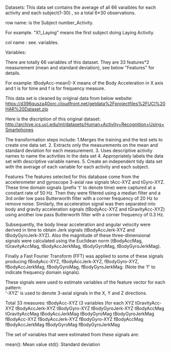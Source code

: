 Datasets:
This data set contains the average of all 66 varaibles for each activity and each subject(1-30) , so a total  6*30 observations.

row name: is the Subject number_Activity.

For example.  "X1_Laying" means the first subject doing Laying Activity.

col name : see. variables.




Variables:

There are totally 66 variables of this dataset.
They are 33 features*2 measurement (mean and standard deviation), see below "Features" for details.

For example:  tBodyAcc-mean()-X   means  of the Body Acceleration in X axis and
t is for time and f is for frequency measure.


This data set is cleaned by original data from below website:
https://d396qusza40orc.cloudfront.net/getdata%2Fprojectfiles%2FUCI%20HAR%20Dataset.zip 

Here is the discription of this original dataset:
http://archive.ics.uci.edu/ml/datasets/Human+Activity+Recognition+Using+Smartphones 

The transformation steps include:
1.Merges the training and the test sets to create one data set.
2. Extracts only the measurements on the mean and standard deviation for each measurement. 
3. Uses descriptive activity names to name the activities in the data set
4. Appropriately labels the data set with descriptive variable names. 
5. Create an independent tidy data set with the average of each variable for each activity and each subject.





Features
The features selected for this database come from the accelerometer and gyroscope 3-axial raw signals tAcc-XYZ and tGyro-XYZ. These time domain signals (prefix 't' to denote time) were captured at a constant rate of 50 Hz. Then they were filtered using a median filter and a 3rd order low pass Butterworth filter with a corner frequency of 20 Hz to remove noise. Similarly, the acceleration signal was then separated into body and gravity acceleration signals (tBodyAcc-XYZ and tGravityAcc-XYZ) using another low pass Butterworth filter with a corner frequency of 0.3 Hz. 

Subsequently, the body linear acceleration and angular velocity were derived in time to obtain Jerk signals (tBodyAccJerk-XYZ and tBodyGyroJerk-XYZ). Also the magnitude of these three-dimensional signals were calculated using the Euclidean norm (tBodyAccMag, tGravityAccMag, tBodyAccJerkMag, tBodyGyroMag, tBodyGyroJerkMag). 

Finally a Fast Fourier Transform (FFT) was applied to some of these signals producing fBodyAcc-XYZ, fBodyAccJerk-XYZ, fBodyGyro-XYZ, fBodyAccJerkMag, fBodyGyroMag, fBodyGyroJerkMag. (Note the 'f' to indicate frequency domain signals). 

These signals were used to estimate variables of the feature vector for each pattern:  
'-XYZ' is used to denote 3-axial signals in the X, Y and Z directions.

Total 33 measures:
tBodyAcc-XYZ   (3 variables )for each XYZ
tGravityAcc-XYZ
tBodyAccJerk-XYZ
tBodyGyro-XYZ
tBodyGyroJerk-XYZ
tBodyAccMag
tGravityAccMag
tBodyAccJerkMag
tBodyGyroMag
tBodyGyroJerkMag
fBodyAcc-XYZ
fBodyAccJerk-XYZ
fBodyGyro-XYZ
fBodyAccMag
fBodyAccJerkMag
fBodyGyroMag
fBodyGyroJerkMag

The set of variables that were estimated from these signals are: 

mean(): Mean value
std(): Standard deviation